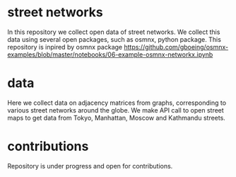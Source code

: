 # street networks
In this repository we collect open data of street networks.
We collect this data using several open packages, such as osmnx, python package. 
This repository is inpired by osmnx package 
https://github.com/gboeing/osmnx-examples/blob/master/notebooks/06-example-osmnx-networkx.ipynb

# data 
Here we collect data on adjacency matrices from graphs, corresponding to various street networks around the globe.
We make API call to open street maps to get data from Tokyo, Manhattan, Moscow and Kathmandu streets.



# contributions 

Repository is under progress and open for contributions. 


